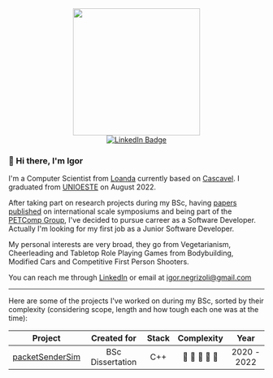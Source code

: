 <div align="center">
  <img src="https://media.giphy.com/media/M9gbBd9nbDrOTu1Mqx/giphy.gif" height="250"/>
</div>

<div id="badges" align="center">
  <a href="https://www.linkedin.com/in/igorfnegrizoli/">
    <img src="https://img.shields.io/badge/LinkedIn-blue?style=for-the-badge&logo=linkedin&logoColor=white" alt="LinkedIn Badge"/>
  </a>
</div>

### 👋 Hi there, I'm Igor

I'm a Computer Scientist from [Loanda](https://pt.wikipedia.org/wiki/Loanda) currently based on [Cascavel](https://pt.wikipedia.org/wiki/Cascavel_(Paran%C3%A1)). I graduated from [UNIOESTE](https://pt.wikipedia.org/wiki/Universidade_Estadual_do_Oeste_do_Paran%C3%A1) on August 2022.

After taking part on research projects during my BSc, having [papers published](http://lattes.cnpq.br/4911200081874612) on international scale symposiums and being part of the [PETComp Group](https://petsite-bd39a.web.app/), I've decided to pursue carreer as a Software Developer. Actually I'm looking for my first job as a Junior Software Developer.

My personal interests are very broad, they go from Vegetarianism, Cheerleading and Tabletop Role Playing Games from Bodybuilding, Modified Cars and Competitive First Person Shooters.

You can reach me through [LinkedIn](https://www.linkedin.com/in/igorfnegrizoli/) or email at igor.negrizoli@gmail.com

---

Here are some of the projects I've worked on during my BSc, sorted by their complexity (considering scope, length and how tough each one was at the time):

|            **Project**            |      **Created for**      | **Stack** | **Complexity** | **Year** |
|:---------------------------------:|:-------------------------:|:---------:|:--------------:|:--------:|
|     [packetSenderSim](https://github.com/igorFNegrizoli/packetSenderSim)    |   BSc Dissertation    |  C++  |  :large_blue_circle: :large_blue_circle: :large_blue_circle: :large_blue_circle: :large_blue_circle:              |    2020 - 2022    |
